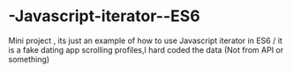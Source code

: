 # -Javascript-iterator--ES6
Mini project , its just an example of how to use Javascript iterator in ES6 / it is a fake dating app scrolling profiles,I hard coded the data (Not from API or something)

